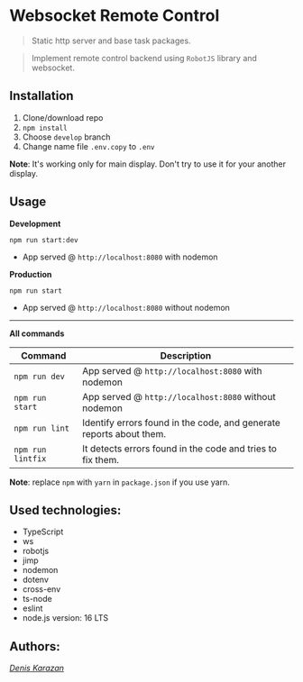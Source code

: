 # Websocket Remote Control
> Static http server and base task packages.

> Implement remote control backend using `RobotJS` library and websocket.

## Installation
1. Clone/download repo
2. `npm install`
3. Choose `develop` branch
4. Change name file `.env.copy` to `.env`

**Note**: It's working only for main display. Don't try to use it for your another display.

## Usage
**Development**

`npm run start:dev`

* App served @ `http://localhost:8080` with nodemon

**Production**

`npm run start`

* App served @ `http://localhost:8080` without nodemon

---

**All commands**

Command | Description
--- | ---
`npm run dev` | App served @ `http://localhost:8080` with nodemon
`npm run start` | App served @ `http://localhost:8080` without nodemon
`npm run lint` | Identify errors found in the code, and generate reports about them.
`npm run lintfix` | It detects errors found in the code and tries to fix them.

**Note**: replace `npm` with `yarn` in `package.json` if you use yarn.

## Used technologies:
- TypeScript
- ws
- robotjs
- jimp
- nodemon
- dotenv
- cross-env
- ts-node
- eslint
- node.js version: 16 LTS

## Authors:
 *[Denis Karazan](https://github.com/Wolf-Den1994)*